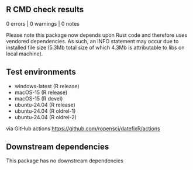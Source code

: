 ## R CMD check results

0 errors | 0 warnings | 0 notes

Please note this package now depends upon Rust code and therefore uses
vendored dependencies. As such, an INFO statement may occur due to installed
file size (5.3Mb total size of which 4.3Mb is attributable to libs on local
machine).

## Test environments 

- windows-latest (R release)
- macOS-15 (R release)
- macOS-15 (R devel)
- ubuntu-24.04 (R release)
- ubuntu-24.04 (R oldrel-1)
- ubuntu-24.04 (R oldrel-2)

via GitHub actions https://github.com/ropensci/datefixR/actions

## Downstream dependencies

This package has no downstream dependencies
